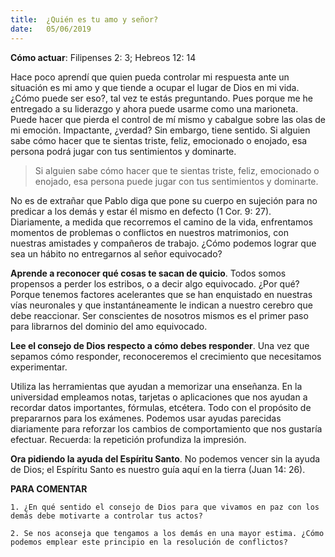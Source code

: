 ```yaml
---
title:  ¿Quién es tu amo y señor?
date:   05/06/2019
---
```


**Cómo actuar**:  Filipenses 2: 3; Hebreos 12: 14  

Hace poco aprendí que quien pueda controlar mi respuesta ante un situación es mi amo y que tiende a ocupar el lugar de Dios en mi vida. ¿Cómo puede ser eso?, tal vez te estás preguntando. Pues porque me he entregado a su liderazgo y ahora puede usarme como una marioneta. Puede hacer que pierda el control de mí mismo y cabalgue sobre las olas de mi emoción. Impactante, ¿verdad? Sin embargo, tiene sentido. Si alguien sabe cómo hacer que te sientas triste, feliz, emocionado o enojado, esa persona podrá jugar con tus sentimientos y dominarte. 

> Si alguien sabe cómo hacer que te sientas triste, feliz, emocionado o enojado, esa persona puede jugar con tus sentimientos y dominarte. 

No es de extrañar que Pablo diga que pone su cuerpo en sujeción para no predicar a los demás y estar él mismo en defecto (1 Cor. 9: 27). Diariamente, a medida que recorremos el camino de la vida, enfrentamos momentos de problemas o conflictos en nuestros matrimonios, con nuestras amistades y compañeros de trabajo. ¿Cómo podemos lograr que sea un hábito no entregarnos al señor equivocado? 

**Aprende a reconocer qué cosas te sacan de quicio**. Todos somos propensos a perder los estribos, o a decir algo equivocado. ¿Por qué? Porque tenemos factores acelerantes que se han enquistado en nuestras vías neuronales y que instantáneamente le indican a nuestro cerebro que debe reaccionar. Ser conscientes de nosotros mismos es el primer paso para librarnos del dominio del amo equivocado. 

**Lee el consejo de Dios respecto a cómo debes responder**. Una vez que sepamos cómo responder, reconoceremos el crecimiento que necesitamos experimentar. 

Utiliza las herramientas que ayudan a memorizar una enseñanza. En la universidad empleamos notas, tarjetas o aplicaciones que nos ayudan a recordar datos importantes, fórmulas, etcétera. Todo con el propósito de prepararnos para los exámenes. Podemos usar ayudas parecidas diariamente para reforzar los cambios de comportamiento que nos gustaría efectuar. Recuerda: la repetición profundiza la impresión. 

**Ora pidiendo la ayuda del Espíritu Santo**. No podemos vencer sin la ayuda de Dios; el Espíritu Santo es nuestro guía aquí en la tierra (Juan 14: 26). 

**PARA COMENTAR** 

`1. ¿En qué sentido el consejo de Dios para que vivamos en paz con los demás debe motivarte a controlar tus actos?`

`2. Se nos aconseja que tengamos a los demás en una mayor estima. ¿Cómo podemos emplear este principio en la resolución de conflictos?`